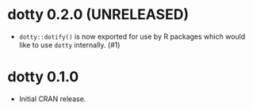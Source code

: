 
# dotty 0.2.0  (UNRELEASED)

- `dotty::dotify()` is now exported for use by R packages which would
  like to use `dotty` internally. (#1)


# dotty 0.1.0

- Initial CRAN release.
